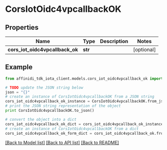 # CorsIotOidc4vpcallbackOK

## Properties

| Name                            | Type    | Description | Notes      |
| ------------------------------- | ------- | ----------- | ---------- |
| **cors_iot_oidc4vpcallback_ok** | **str** |             | [optional] |

## Example

```python
from affinidi_tdk_iota_client.models.cors_iot_oidc4vpcallback_ok import CorsIotOidc4vpcallbackOK

# TODO update the JSON string below
json = "{}"
# create an instance of CorsIotOidc4vpcallbackOK from a JSON string
cors_iot_oidc4vpcallback_ok_instance = CorsIotOidc4vpcallbackOK.from_json(json)
# print the JSON string representation of the object
print CorsIotOidc4vpcallbackOK.to_json()

# convert the object into a dict
cors_iot_oidc4vpcallback_ok_dict = cors_iot_oidc4vpcallback_ok_instance.to_dict()
# create an instance of CorsIotOidc4vpcallbackOK from a dict
cors_iot_oidc4vpcallback_ok_form_dict = cors_iot_oidc4vpcallback_ok.from_dict(cors_iot_oidc4vpcallback_ok_dict)
```

[[Back to Model list]](../README.md#documentation-for-models) [[Back to API list]](../README.md#documentation-for-api-endpoints) [[Back to README]](../README.md)
